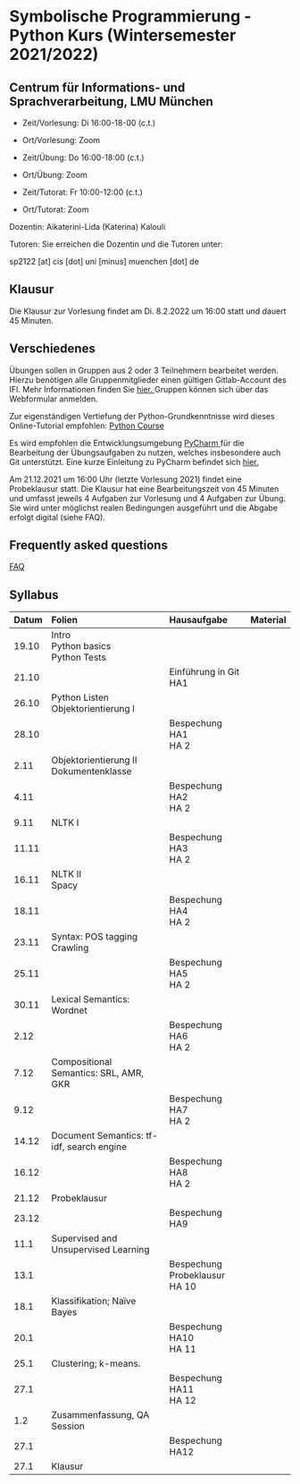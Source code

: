 # Symbolische Programmierung - Python Kurs (Wintersemester 2021/2022)


## Centrum für Informations- und Sprachverarbeitung, LMU München
- Zeit/Vorlesung: Di 16:00-18-00 (c.t.)
- Ort/Vorlesung: Zoom

- Zeit/Übung: Do 16:00-18:00 (c.t.)
- Ort/Übung: Zoom

- Zeit/Tutorat: Fr 10:00-12:00 (c.t.)
- Ort/Tutorat: Zoom

Dozentin: Aikaterini-Lida (Katerina) Kalouli

Tutoren: 
Sie erreichen die Dozentin und die Tutoren unter:

sp2122 [at] cis [dot] uni [minus] muenchen [dot] de


## Klausur
Die Klausur zur Vorlesung findet am Di. 8.2.2022 um 16:00 statt und dauert 45 Minuten.


## Verschiedenes
Übungen sollen in Gruppen aus 2 oder 3 Teilnehmern bearbeitet werden. Hierzu benötigen alle Gruppenmitglieder einen gültigen Gitlab-Account des IFI. Mehr Informationen finden Sie <a href="https://www.rz.ifi.lmu.de/infos/gitlab_de.html"> hier. </a> Gruppen können sich über das Webformular anmelden.

Zur eigenständigen Vertiefung der Python-Grundkenntnisse wird dieses Online-Tutorial empfohlen: <a href="https://www.python-course.eu/python3_course.php"> Python Course </a>

Es wird empfohlen die Entwicklungsumgebung <a href="https://www.jetbrains.com/pycharm/"> PyCharm </a> für die Bearbeitung der Übungsaufgaben zu nutzen, welches insbesondere auch Git unterstützt. Eine kurze Einleitung zu PyCharm befindet sich <a href="https://github.com/cis-sp2122/cis-sp2122.github.io/blob/gh-pages/pycharm.pdf"> hier. </a>

Am 21.12.2021 um 16:00 Uhr (letzte Vorlesung 2021) findet eine Probeklausur statt. Die Klausur hat eine Bearbeitungszeit von 45 Minuten und umfasst jeweils 4 Aufgaben zur Vorlesung und 4 Aufgaben zur Übung. Sie wird unter möglichst realen Bedingungen ausgeführt und die Abgabe erfolgt digital (siehe FAQ).


## Frequently asked questions
<a href="/faq.md"> FAQ </a>

## Syllabus


| Datum  | Folien                                      | Hausaufgabe | Material |
| :----- | :------------------------------------------ | :------------------------------------|:---------|
| 19.10  | Intro <br> Python basics <br> Python Tests  |                                      |          |
| 21.10  |                                             | Einführung in Git <br> HA1           |          |      
| 26.10  | Python Listen <br> Objektorientierung I     |                                      |          |
| 28.10  |                                             | Bespechung HA1 <br> HA 2             |          |
| 2.11   | Objektorientierung II <br> Dokumentenklasse |                                      |          |
| 4.11   |                                             | Bespechung HA2 <br> HA 2             |          |
| 9.11   | NLTK I                                      |                                      |          |
| 11.11  |                                             | Bespechung HA3 <br> HA 2             |          |
| 16.11  | NLTK II <br> Spacy                          |                                      |          |
| 18.11  |                                             | Bespechung HA4 <br> HA 2             |          |
| 23.11  | Syntax: POS tagging  <br> Crawling          |                                      |          |
| 25.11  |                                             | Bespechung HA5 <br> HA 2             |          |
| 30.11  | Lexical Semantics: Wordnet                  |                                      |          |
| 2.12   |                                             | Bespechung HA6 <br> HA 2             |          |
| 7.12   | Compositional Semantics: SRL, AMR, GKR      |                                      |          |
| 9.12   |                                             | Bespechung HA7 <br> HA 2             |          |
| 14.12  | Document Semantics: tf-idf, search engine   |                                      |          |
| 16.12  |                                             | Bespechung HA8 <br> HA 2             |          |
| 21.12  | Probeklausur                                |                                      |          |
| 23.12  |                                             | Bespechung HA9                       |          |
| 11.1   | Supervised and Unsupervised Learning        |                                      |          |
| 13.1   |                                             | Bespechung Probeklausur <br> HA 10   |          |
| 18.1   | Klassifikation; Naïve Bayes                 |                                      |          |
| 20.1   |                                             | Bespechung HA10 <br> HA 11           |          |
| 25.1   | Clustering; k-means.                        |                                      |          |
| 27.1   |                                             | Bespechung HA11 <br> HA 12           |          |
| 1.2    | Zusammenfassung, QA Session                 |                                      |          |
| 27.1   |                                             | Bespechung HA12                      |          |
| 27.1   | Klausur                                     |                                      |          |







